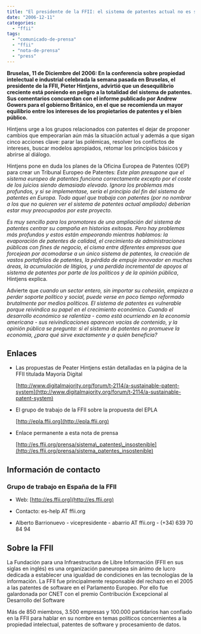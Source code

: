 ```yaml
---
title: "El presidente de la FFII: el sistema de patentes actual no es sostenible"
date: "2006-12-11"
categories: 
  - "ffii"
tags: 
  - "comunicado-de-prensa"
  - "ffii"
  - "nota-de-prensa"
  - "press"
---
```


**Bruselas, 11 de Diciembre del 2006: En la conferencia sobre propiedad intelectual e industrial celebrada la semana pasada en Bruselas, el presidente de la FFII, Pieter Hintjens, advirtió que un desequilibrio creciente está poniendo en peligro a la totalidad del sistema de patentes. Sus comentarios concuerdan con el informe publicado por Andrew Gowers para el gobierno Británico, en el que se recomienda un mayor equilibrio entre los intereses de los propietarios de patentes y el bien público.**

Hintjens urge a los grupos relacionados con patentes el dejar de proponer cambios que empeorarían aún más la situación actual y además a que sigan cinco acciones clave: parar las polémicas, resolver los conflictos de intereses, buscar modelos apropiados, retomar los principios básicos y abrirse al diálogo.

Hintjens pone en duda los planes de la Oficina Europea de Patentes (OEP) para crear un Tribunal Europeo de Patentes: _Este plan presupone que el sistema europeo de patentes funciona correctamente excepto por el coste de los juicios siendo demasiado elevado. Ignora los problemas más profundos, y si se implementase, sería el principio del fin del sistema de patentes en Europa. Todo aquel que trabaja con patentes (por no nombrar a los que no quieren ver el sistema de patentes actual ampliado) deberían estar muy preocupados por este proyecto._

_Es muy sencillo para los promotores de una ampliación del sistema de patentes centrar su campaña en historias exitosas. Pero hay problemas más profundos y estos están empeorando mientras hablamos: la evaporación de patentes de calidad, el crecimiento de administraciones públicas con fines de negocio, el cisma entre diferentes empresas que forcejean por acomodarse a un único sistema de patentes, la creación de vastos portafolios de patentes, la pérdida de empuje innovador en muchas áreas, la acumulación de litigios, y una perdida incremental de apoyos al sistema de patentes por parte de los políticos y de la opinión pública_, Hintjens explica.

Advierte que _cuando un sector entero, sin importar su cohesión, empieza a perder soporte político y social, puede verse en poco tiempo reformado brutalmente por medios políticos. El sistema de patentes es vulnerable porque reivindica su papel en el crecimiento económico. Cuando el desarrollo económico se ralentiza - como está ocurriendo en la economía americana - sus reivindicaciones aparecen vacías de contenido, y la opinión pública se pregunta: si el sistema de patentes no promueve la economía, ¿para qué sirve exactamente y a quién beneficia?_

## Enlaces

- Las propuestas de Peater Hintjens están detalladas en la página de la FFII titulada Mayoría Digital
    
    [http://www.digitalmajority.org/forum/t-2114/a-sustainable-patent-system](http://www.digitalmajority.org/forum/t-2114/a-sustainable-patent-system)
    
- El grupo de trabajo de la FFII sobre la propuesta del EPLA
    
    [http://epla.ffii.org](http://epla.ffii.org)
    
- Enlace permanente a esta nota de prensa
    
    [http://es.ffii.org/prensa/sistema\_patentes\_insostenible](http://es.ffii.org/prensa/sistema_patentes_insostenible)
    

## Información de contacto

### Grupo de trabajo en España de la FFII

- Web: [http://es.ffii.org](http://es.ffii.org)
    
- Contacto: es-help AT ffii.org
- Alberto Barrionuevo - vicepresidente - abarrio AT ffii.org - (+34) 639 70 84 94

## Sobre la FFII

La Fundación para una Infraestructura de Libre Información (FFII en sus siglas en inglés) es una organización paneuropea sin ánimo de lucro dedicada a establecer una igualdad de condiciones en las tecnologías de la información. La FFII fue principalmente responsable del rechazo en el 2005 a las patentes de software en el Parlamento Europeo. Por ello fue galardonada por CNET con el premio Contribución Excepcional al Desarrollo del Software

Más de 850 miembros, 3.500 empresas y 100.000 partidarios han confiado en la FFII para hablar en su nombre en temas políticos concernientes a la propiedad intelectual, patentes de software y procesamiento de datos.
